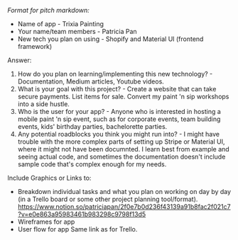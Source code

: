 *Format for pitch markdown:*
* Name of app - Trixia Painting
* Your name/team members - Patricia Pan
* New tech you plan on using - Shopify and Material UI (frontend framework)

Answer: 
1. How do you plan on learning/implementing this new technology? - Documentation, Medium articles, Youtube videos.
2. What is your goal with this project? - Create a website that can take secure payments. List items for sale. Convert my paint 'n sip workshops into a side hustle. 
3. Who is the user for your app? - Anyone who is interested in hosting a mobile paint 'n sip event, such as for corporate events, team building events, kids' birthday parties, bachelorette parties. 
4. Any potential roadblocks you think you might run into? - I might have trouble with the more complex parts of setting up Stripe or Material UI, where it might not have been documnted. I learn best from example and seeing actual code, and sometimes the documentation doesn't include sample code that's complex enough for my needs.

Include Graphics or Links to:
* Breakdown individual tasks and what you plan on working on day by day (in a Trello board or some other project planning tool/format). 
https://www.notion.so/patriciapan/2f0e7b0d236f43139a91b8fac2f021c7?v=e0e863a95983461b983298c9798f13d5
* Wireframes for app
* User flow for app
Same link as for Trello.